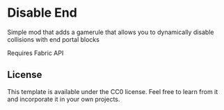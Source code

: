 # Disable End

Simple mod that adds a gamerule that allows you to dynamically disable collisions with end portal blocks

Requires Fabric API

## License

This template is available under the CC0 license. Feel free to learn from it and incorporate it in your own projects.
